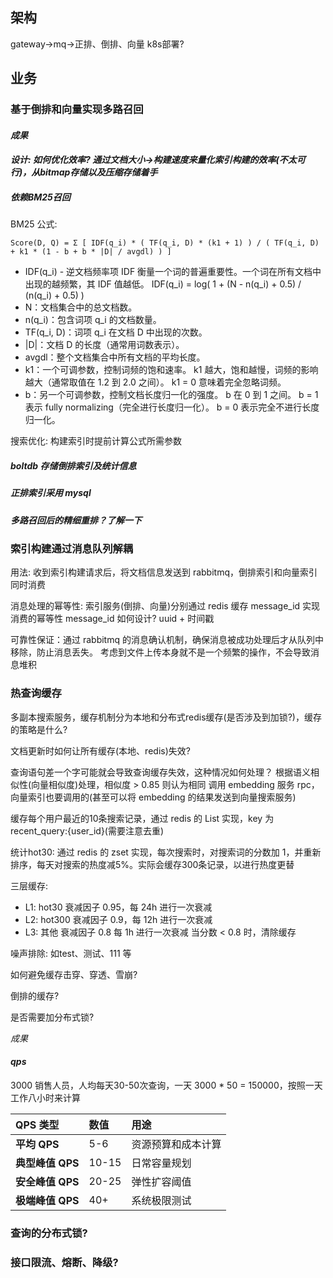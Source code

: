 ## 架构
gateway->mq->正排、倒排、向量
k8s部署?

## 业务

### 基于倒排和向量实现多路召回
#### *成果*

#### *设计: 如何优化效率? 通过文档大小->构建速度来量化索引构建的效率(不太可行)，从bitmap存储以及压缩存储着手*

##### 依赖BM25召回

BM25 公式:

```shell
Score(D, Q) = Σ [ IDF(q_i) * ( TF(q_i, D) * (k1 + 1) ) / ( TF(q_i, D) + k1 * (1 - b + b * |D| / avgdl) ) ]
```
* IDF(q_i) - 逆文档频率项 IDF 衡量一个词的普遍重要性。一个词在所有文档中出现的越频繁，其 IDF 值越低。
IDF(q_i) = log( 1 + (N - n(q_i) + 0.5) / (n(q_i) + 0.5) )
* N：文档集合中的总文档数。
* n(q_i)：包含词项 q_i 的文档数量。
* TF(q_i, D)：词项 q_i 在文档 D 中出现的次数。
* |D|：文档 D 的长度（通常用词数表示）。 
* avgdl：整个文档集合中所有文档的平均长度。 
* k1：一个可调参数，控制词频的饱和速率。 k1 越大，饱和越慢，词频的影响越大（通常取值在 1.2 到 2.0 之间）。 k1 = 0 意味着完全忽略词频。 
* b：另一个可调参数，控制文档长度归一化的强度。
b 在 0 到 1 之间。
b = 1 表示 fully normalizing（完全进行长度归一化）。
b = 0 表示完全不进行长度归一化。

搜索优化: 构建索引时提前计算公式所需参数

##### boltdb 存储倒排索引及统计信息

##### 正排索引采用 mysql

##### 多路召回后的精细重排？了解一下

### 索引构建通过消息队列解耦
用法: 收到索引构建请求后，将文档信息发送到 rabbitmq，倒排索引和向量索引同时消费

消息处理的幂等性: 索引服务(倒排、向量)分别通过 redis 缓存 message_id 实现消费的幂等性
message_id 如何设计? uuid + 时间戳

可靠性保证：通过 rabbitmq 的消息确认机制，确保消息被成功处理后才从队列中移除，防止消息丢失。
考虑到文件上传本身就不是一个频繁的操作，不会导致消息堆积

### 热查询缓存
多副本搜索服务，缓存机制分为本地和分布式redis缓存(是否涉及到加锁?)，缓存的策略是什么?

文档更新时如何让所有缓存(本地、redis)失效?

查询语句差一个字可能就会导致查询缓存失效，这种情况如何处理？ 根据语义相似性(向量相似度)处理，相似度 > 0.85 则认为相同
调用 embedding 服务 rpc，向量索引也要调用的(甚至可以将 embedding 的结果发送到向量搜索服务)

缓存每个用户最近的10条搜索记录，通过 redis 的 List 实现，key 为 recent_query:{user_id}(需要注意去重)

统计hot30: 通过 redis 的 zset 实现，每次搜索时，对搜索词的分数加 1，并重新排序，每天对搜索的热度减5%。实际会缓存300条记录，以进行热度更替 

三层缓存:
* L1: hot30 衰减因子 0.95，每 24h 进行一次衰减
* L2: hot300 衰减因子 0.9，每 12h 进行一次衰减
* L3: 其他 衰减因子 0.8 每 1h 进行一次衰减
当分数 < 0.8 时，清除缓存

噪声排除: 如test、测试、111 等


如何避免缓存击穿、穿透、雪崩?

倒排的缓存?

是否需要加分布式锁?

*成果*

#### *qps*
3000 销售人员，人均每天30-50次查询，一天 3000 * 50 = 150000，按照一天工作八小时来计算

| QPS 类型         | 数值  | 用途               |
| :--------------- | :---- | :----------------- |
| **平均 QPS**     | 5-6   | 资源预算和成本计算 |
| **典型峰值 QPS** | 10-15 | 日常容量规划       |
| **安全峰值 QPS** | 20-25 | 弹性扩容阈值       |
| **极端峰值 QPS** | 40+   | 系统极限测试       |


### 查询的分布式锁?

### 接口限流、熔断、降级?